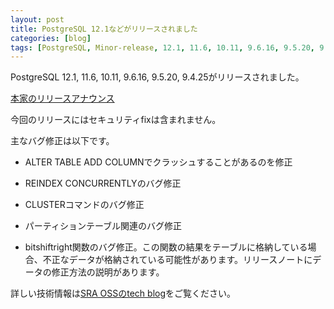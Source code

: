 ```yaml
---
layout: post
title: PostgreSQL 12.1などがリリースされました
categories: [blog]
tags: [PostgreSQL, Minor-release, 12.1, 11.6, 10.11, 9.6.16, 9.5.20, 9.4.25]
---
```


PostgreSQL 12.1, 11.6, 10.11, 9.6.16, 9.5.20, 9.4.25がリリースされました。

[本家のリリースアナウンス](https://www.postgresql.org/about/news/1994/)

今回のリリースにはセキュリティfixは含まれません。

主なバグ修正は以下です。

- ALTER TABLE ADD COLUMNでクラッシュすることがあるのを修正

- REINDEX CONCURRENTLYのバグ修正

- CLUSTERコマンドのバグ修正

- パーティションテーブル関連のバグ修正

- bitshiftright関数のバグ修正。この関数の結果をテーブルに格納している場合、不正なデータが格納されている可能性があります。リリースノートにデータの修正方法の説明があります。

詳しい技術情報は[SRA OSSのtech blog](https://www.sraoss.co.jp/tech-blog/)をご覧ください。
